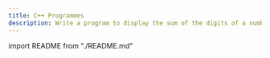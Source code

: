 ```yaml
---
title: C++ Programmes
description: Write a program to display the sum of the digits of a number
---
```


import README from "./README.md"

<README />
